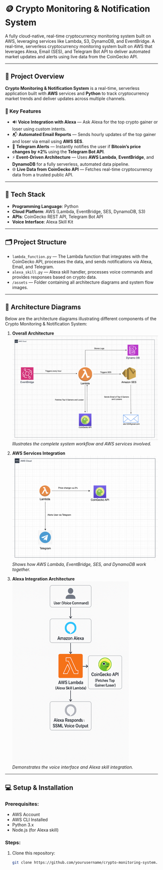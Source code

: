 # 🪙 Crypto Monitoring & Notification System

A fully cloud-native, real-time cryptocurrency monitoring system built on AWS, leveraging services like Lambda, S3, DynamoDB, and EventBridge. A real-time, serverless cryptocurrency monitoring system built on AWS that leverages Alexa, Email (SES), and Telegram Bot API to deliver automated market updates and alerts using live data from the CoinGecko API.

---

## 🚀 Project Overview

**Crypto Monitoring & Notification System** is a real-time, serverless application built with **AWS** services and **Python** to track cryptocurrency market trends and deliver updates across multiple channels.

### 🔧 Key Features

* 🔊 **Voice Integration with Alexa** — Ask Alexa for the top crypto gainer or loser using custom intents.
* 📬 **Automated Email Reports** — Sends hourly updates of the top gainer and loser via email using **AWS SES**.
* 📲 **Telegram Alerts** — Instantly notifies the user if **Bitcoin’s price changes by ±2%** using the **Telegram Bot API**.
* ⚡ **Event-Driven Architecture** — Uses **AWS Lambda**, **EventBridge**, and **DynamoDB** for a fully serverless, automated data pipeline.
* 🌐 **Live Data from CoinGecko API** — Fetches real-time cryptocurrency data from a trusted public API.

---

## 🧱 Tech Stack

* **Programming Language**: Python
* **Cloud Platform**: AWS (Lambda, EventBridge, SES, DynamoDB, S3)
* **APIs**: CoinGecko REST API, Telegram Bot API
* **Voice Interface**: Alexa Skill Kit

---

## 🗂 Project Structure

* `lambda_function.py` — The Lambda function that integrates with the CoinGecko API, processes the data, and sends notifications via Alexa, Email, and Telegram.
* `alexa_skill.py` — Alexa skill handler, processes voice commands and provides responses based on crypto data.
* `/assets` — Folder containing all architecture diagrams and system flow images.

---
## 🧩 Architecture Diagrams

Below are the architecture diagrams illustrating different components of the Crypto Monitoring & Notification System:

1. **Overall Architecture**
   ![Overall Architecture](./assets/Email.png)
   *Illustrates the complete system workflow and AWS services involved.*

2. **AWS Services Integration**
   ![AWS Services Integration](./assets/Ttelegram.png)
   *Shows how AWS Lambda, EventBridge, SES, and DynamoDB work together.*

3. **Alexa Integration Architecture**
   <img src="./assets/Alexa.png" alt="Alexa Integration Architecture" width="80%" height="600px"/>
   *Demonstrates the voice interface and Alexa skill integration.*
---
## 💻 Setup & Installation

### Prerequisites:

* AWS Account
* AWS CLI Installed
* Python 3.x
* Node.js (for Alexa skill)

### Steps:

1. Clone this repository:

   ```bash
   git clone https://github.com/yourusername/crypto-monitoring-system.git 
   ```
